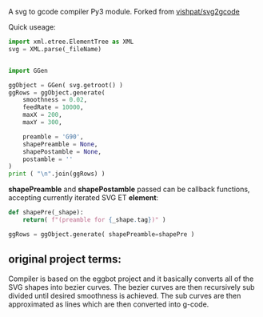 A svg to gcode compiler Py3 module.
Forked from [vishpat/svg2gcode](https://github.com/vishpat/svg2gcode)

Quick useage:

```python
import xml.etree.ElementTree as XML
svg = XML.parse(_fileName)


import GGen

ggObject = GGen( svg.getroot() )
ggRows = ggObject.generate(
    smoothness = 0.02,
    feedRate = 10000,
    maxX = 200,
    maxY = 300,

    preamble = 'G90',
    shapePreamble = None,
    shapePostamble = None,
    postamble = ''
)
print ( "\n".join(ggRows) )
```

**shapePreamble** and **shapePostamble** passed can be callback functions,
accepting currently iterated SVG ET **element**:

```python
def shapePre(_shape):
	return( f"(preamble for {_shape.tag})" )

ggRows = ggObject.generate( shapePreamble=shapePre )

```



original project terms:
-----------------------

Compiler is based on the eggbot project and it basically converts all of the SVG shapes into bezier curves. The bezier curves are then recursively sub divided until desired smoothness is achieved. The sub curves are then approximated as lines which are then converted into g-code. 

